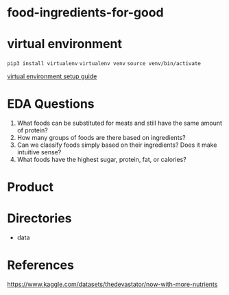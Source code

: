 # food-ingredients-for-good

# virtual environment

`pip3 install virtualenv`
`virtualenv venv`
`source venv/bin/activate`

[virtual environment setup guide](https://sourabhbajaj.com/mac-setup/Python/virtualenv.html)

# EDA Questions

1. What foods can be substituted for meats and still have the same amount of protein?
2. How many groups of foods are there based on ingredients?
3. Can we classify foods simply based on their ingredients? Does it make intuitive sense?
4. What foods have the highest sugar, protein, fat, or calories?


# Product 


# Directories

+ data

# References

https://www.kaggle.com/datasets/thedevastator/now-with-more-nutrients
